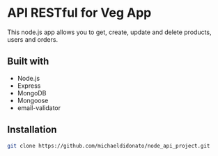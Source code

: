 # API RESTful for Veg App

This node.js app allows you to get, create, update and delete products, users and orders.

## Built with

* Node.js
* Express
* MongoDB
* Mongoose
* email-validator

## Installation

```sh 
git clone https://github.com/michaeldidonato/node_api_project.git
```

